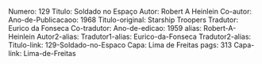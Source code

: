 Numero: 129
Titulo: Soldado no Espaço
Autor: Robert A Heinlein
Co-autor: 
Ano-de-Publicacaoo: 1968
Titulo-original: Starship Troopers
Tradutor: Eurico da Fonseca
Co-tradutor: 
Ano-de-edicao: 1959
alias: Robert-A-Heinlein
Autor2-alias: 
Tradutor1-alias: Eurico-da-Fonseca
Tradutor2-alias: 
Titulo-link: 129-Soldado-no-Espaco
Capa: Lima de Freitas
pags: 313
Capa-link: Lima-de-Freitas